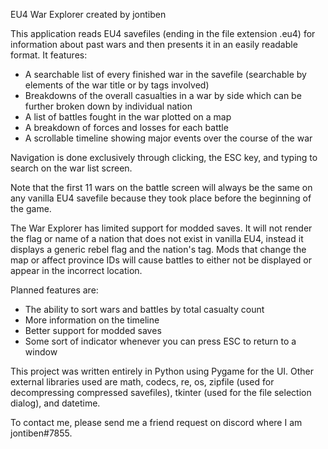EU4 War Explorer
created by jontiben

This application reads EU4 savefiles (ending in the file extension .eu4) for information about past wars and then presents it in an easily readable format. It features:
- A searchable list of every finished war in the savefile (searchable by elements of the war title or by tags involved)
- Breakdowns of the overall casualties in a war by side which can be further broken down by individual nation
- A list of battles fought in the war plotted on a map
- A breakdown of forces and losses for each battle
- A scrollable timeline showing major events over the course of the war

Navigation is done exclusively through clicking, the ESC key, and typing to search on the war list screen.

Note that the first 11 wars on the battle screen will always be the same on any vanilla EU4 savefile because they took place before the beginning of the game.


The War Explorer has limited support for modded saves. It will not render the flag or name of a nation that does not exist in vanilla EU4, instead it displays a generic rebel flag and the nation's tag. 
Mods that change the map or affect province IDs will cause battles to either not be displayed or appear in the incorrect location.


Planned features are:
- The ability to sort wars and battles by total casualty count
- More information on the timeline
- Better support for modded saves
- Some sort of indicator whenever you can press ESC to return to a window

This project was written entirely in Python using Pygame for the UI. Other external libraries used are math, codecs, re, os, zipfile (used for decompressing compressed savefiles), tkinter (used for the file selection dialog), and datetime.

To contact me, please send me a friend request on discord where I am jontiben#7855.
